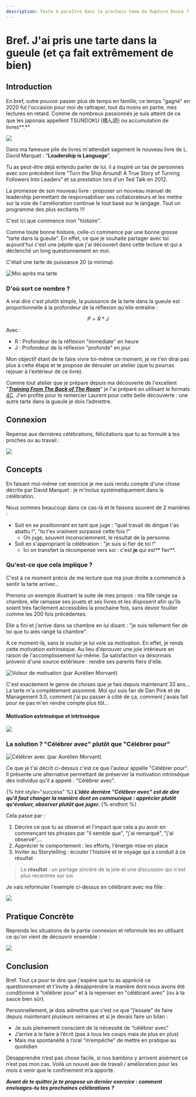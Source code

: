 ```yaml
---
description: Texte à paraître dans le prochain tome de Rupture Douce 7
---
```


# Bref. J'ai pris une tarte dans la gueule (et ça fait extrêmement de bien)

## Introduction

En bref, outre pouvoir passer plus de temps en famille; ce temps "gagné" en 2020 fut l'occasion pour moi de rattraper, tout du moins en partie, mes lectures en retard. Comme de nombreux passionnés je suis atteint de ce que les japonais appellent TSUNDOKU (積ん読) ou accumulation de livres**.**

![](https://lh3.googleusercontent.com/ING52TopzhDktKoZv7fTadwnG6r\_0El-mEq54QevXCP5l1SltueUpNGlT8DyF9TF4lLOAn-KQbTptxXZt2pbsA08HRQAOZRMVPQTG-gVexjCYXzg\_3T9R-MxIs5-lpc80B6A6dc)

Dans ma fameuse pile de livres m'attendait sagement le nouveau livre de L. David Marquet : "**Leadership is Language**".

Tu as peut-être déjà entendu parler de lui, il a inspiré un tas de personnes avec son précédent livre "Turn the Ship Around! A True Story of Turning Followers Into Leaders” et sa prestation lors d'un Ted Talk en 2012.

La promesse de son nouveau livre : proposer un nouveau manuel de leadership permettant de responsabiliser ses collaborateurs et les mettre sur la voie de l'amélioration continue le tout basé sur le langage. Tout un programme des plus excitants !!!

C'est ici que commence mon "histoire".

Comme toute bonne histoire, celle-ci commence par une bonne grosse "tarte dans la gueule". En effet, ce que je souhaite partager avec toi aujourd'hui c'est une pépite que j'ai découvert dans cette lecture et qui a déclenché un long questionnement en moi. 

C'était une tarte de puissance 20 (a minima).

![Moi après ma tarte](https://lh6.googleusercontent.com/wTbkdz83286Cl2bFiLCwx\_\_BDDxUVxmNIpsJ1pyS3LSJ575sXXDQ45zwNw5aPF0kaxxnzpoC63rFMuHqepVLbP57F_UWbto3RzGOyHOJf_Toyts41vCoqWyyEj7S9V86kBP-8\_I)

### D'où sort ce nombre ?

A vrai dire c'est plutôt simple, la puissance de la tarte dans la gueule est proportionnelle à la profondeur de la réflexion qu'elle entraîne :

$$
P = R * J
$$

Avec : 

* R : Profondeur de la réflexion "immédiate" en heure
* J : Profondeur de la réflexion "profonde" en jour

Mon objectif étant de te faire vivre toi-même ce moment, je ne t'en dirai pas plus à cette étape et te propose de dérouler un atelier (que tu pourras rejouer à l'extérieur de ce livre).

Comme tout atelier que je prépare depuis ma découverte de l'excellent "[_**Training From The Back of The Room**_](https://bowperson.com)" je l'ai préparé en utilisant le formats [4C](https://wikiagile.cesi.fr/index.php?title=4C_Canevas_de_formation). J'en profite pour te remercier Laurent pour cette belle découverte : une autre tarte dans la gueule je dois l’admettre.

## Connexion

Repense aux dernières célébrations, félicitations que tu as formulé à tes proches ou au travail :

![](https://lh5.googleusercontent.com/3AtabOrunW-pr8Wuz5Ut3O0gYS0AQTzWazVUSou68ohHmShcdW48-8KPkA59\_5ODFYvNpzUzGdoL1iesuJtjxD8jSb9xH959bl317goXCcBnFWTsAiIvgiwI89pnuxYY9WAHJro)

## Concepts

En faisant moi-même cet exercice je me suis rendu compte d'une chose décrite par David Marquet : je m'inclus systématiquement dans la célébration. 

Nous sommes beaucoup dans ce cas-là et le faisons souvent de 2 manières :

* Soit en se positionnant en tant que juge : "quel travail de dingue t'as abattu !", "tu t'es vraiment surpassé cette fois !"
  * On juge, souvent inconsciemment, le résultat de la personne.
* Soit en s'appropriant la célébration : "je suis si fier de toi !"
  * Ici on transfert la récompense vers soi : c'est **je** qui est** fier**.

### Qu'est-ce que cela implique ?

C'est à ce moment précis de ma lecture que ma joue droite a commencé à sentir la tarte arriver...

Prenons un exemple illustrant la suite de mes propos : ma fille range sa chambre, elle ramasse ses jouets et ses livres et les disposent afin qu’ils soient très facilement accessibles la prochaine fois, sans devoir fouiller comme les 200 fois précédentes.

Elle a fini et j'arrive dans sa chambre en lui disant : "je suis tellement fier de toi que tu aies rangé ta chambre".

A ce moment-là, sans le vouloir je lui vole sa motivation. En effet, je rends cette motivation extrinsèque. Au lieu d'éprouver une joie intérieure en raison de l'accomplissement lui-même. Sa satisfaction va désormais provenir d'une source extérieure : rendre ses parents fiers d'elle.

![Voleur de motivation (par Aurélien Morvant)](https://lh3.googleusercontent.com/r5yunQZKTgvL7bg9TBfpajuXBt5ZnlDBMH-esCJLSkO2wxBk2vTuJsVxR6nRhzXi9j8pvG4PCCOFPxQnFxeF9F3uKr8HtGw8jkpxgZKljOD1lhBY1PzqKZvh1cy-f9o61-9nW-Q)

C'est exactement le genre de choses que je fais depuis maintenant 33 ans... La tarte m'a complètement assommé. Moi qui suis fan de Dan Pink et de Management 3.0, comment j'ai pu passer à côté de ça, comment j'avais fait pour ne pas m'en rendre compte plus tôt…

#### Motivation extrinsèque et intrinsèque

![](https://lh4.googleusercontent.com/L6zwMLG1Vy0RPKKkkemSzg-lQccgUviB1s9IWhVSFT0V2f\_203AQQKlKdWkTWDq8Hig1j4SbnXlY4QY7Wmd9BspC731xItO8LI3qkaJW5wpu9PNln5kupnLihcEwzxHBZajYCew)

### La solution ? "Célébrer avec" plutôt que "Célébrer pour"

![Célébrer avec (par Aurélien Morvant)](https://lh6.googleusercontent.com/TQHbC14LfqCQJW2uWxF956czbQCMXLDYnNgPVaLjzCVDTuDwGlFjwvRlEOxv1HprFC_LeznuJ0InSnXHakhzbiS8FB_Efv71FIv1kWWy\_0hcpr_Jl-Gt8d_KeIakdjdkhiEq9Zc)

Ce que je t'ai décrit ci-dessus c'est ce que l'auteur appelle "Célébrer pour". Il présente une alternative permettant de préserver la motivation intrinsèque des individus qu'il a appelé : "Célébrer avec". 

{% hint style="success" %}
_**L'idée derrière "Célébrer avec" est de dire qu'il faut changer la manière dont on communique : apprécier plutôt qu'évaluer, observer plutôt que juger.**_
{% endhint %}

Cela passe par :

1. Décrire ce que tu as observé et l'impact que cela a pu avoir en commençant tes phrases par "il semble que", "j'ai remarqué", "j'ai observé",...
2. Apprécier le comportement : les efforts, l'énergie mise en place
3. Inviter au Storytelling : écouter l'histoire et le voyage qui a conduit à ce résultat

> Le **résultat** : un partage sincère de la joie et une discussion qui n'est plus recentrée sur soi.

Je vais reformuler l'exemple ci-dessus en célébrant avec ma fille : 

![](https://lh5.googleusercontent.com/YNWsJ-uFo1yR8QGowbQULdqKKkjznEdH_dJJidoDRxwoQ3DGvdIKynbSzn2yx8AZCrmjIgcMg0RnDAvJfF9N2frRtLA7a1wfSGwBOfcSOmklGtwG8Jt0hoYFrjeIjAd-lm_s62I)

## Pratique Concrète

Reprends les situations de la partie connexion et reformule les en utilisant ce qu'on vient de découvrir ensemble :

![](https://lh4.googleusercontent.com/dpJuHI-m5vQELSSO7ecsWP9G8LVwyS1GReQcwOVWu2dT6qOd3h5Msm-S576w2z7wCpMs3bnyrWnMRmxjk-9CY31fwx6HH3wYzYyARhgtIIfTJKdoCzJo2wHvnSK9NGDy2UGQOOg)

## Conclusion

Bref. Tout ça pour te dire que j'espère que tu as apprécié ce questionnement et t'invite à désapprendre la manière dont nous avons été conditionné à “célébrer pour” et à la repenser en "célébrant avec" (ou à ta sauce bien sûr).

Personnellement, je dois admettre que c’est ce que “j’essaie” de faire depuis maintenant plusieurs semaines et si je devais faire un bilan :

* Je suis pleinement conscient de la nécessité de “célébrer avec”
* J’arrive à le faire à l’écrit (pas à tous les coups mais de plus en plus)
* Mais ma spontanéité à l’oral “m’empêche” de mettre en pratique au quotidien

Désapprendre n’est pas chose facile, si nos bambins y arrivent aisément ce n’est pas mon cas. Voilà un nouvel axe de travail / amélioration pour les mois à venir que le confinement m’a apporté.

_**Avant de te quitter je te propose un dernier exercice : comment envisages-tu tes prochaines célébrations ?**_
